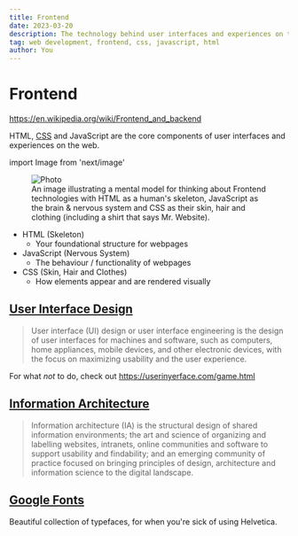 ```yaml
---
title: Frontend
date: 2023-03-20
description: The technology behind user interfaces and experiences on the web
tag: web development, frontend, css, javascript, html
author: You
---
```


# Frontend

https://en.wikipedia.org/wiki/Frontend_and_backend

HTML, [CSS](/resource-library/css) and JavaScript are the core components of user interfaces and experiences on the web.

import Image from 'next/image'

<figure>
<Image
  src="/images/html-js-css.jpeg"
  alt="Photo"
  layout="responsive"
  width={564}
  height={564}
  priority
  className="next-image"
/>
  <figcaption>
    An image illustrating a mental model for thinking about Frontend technologies with HTML as a human's skeleton, JavaScript as the brain & nervous system and CSS as their skin, hair and clothing (including a shirt that says Mr. Website).
  </figcaption>
</figure>

- HTML (Skeleton)
  - Your foundational structure for webpages
- JavaScript (Nervous System)
  - The behaviour / functionality of webpages
- CSS (Skin, Hair and Clothes)
  - How elements appear and are rendered visually

## [User Interface Design](https://en.wikipedia.org/wiki/User_interface_design)

> User interface (UI) design or user interface engineering is the design of user interfaces for machines and software, such as computers, home appliances, mobile devices, and other electronic devices, with the focus on maximizing usability and the user experience.

For what _not_ to do, check out https://userinyerface.com/game.html

## [Information Architecture](https://en.wikipedia.org/wiki/Information_architecture)

> Information architecture (IA) is the structural design of shared information environments; the art and science of organizing and labelling websites, intranets, online communities and software to support usability and findability; and an emerging community of practice focused on bringing principles of design, architecture and information science to the digital landscape.

## [Google Fonts](https://fonts.google.com/)

Beautiful collection of typefaces, for when you're sick of using Helvetica.

